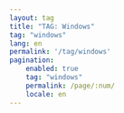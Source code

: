 ```yaml
---
layout: tag
title: "TAG: Windows"
tag: "windows"
lang: en
permalink: '/tag/windows'
pagination:
    enabled: true
    tag: "windows"
    permalink: /page/:num/
    locale: en
---
```

